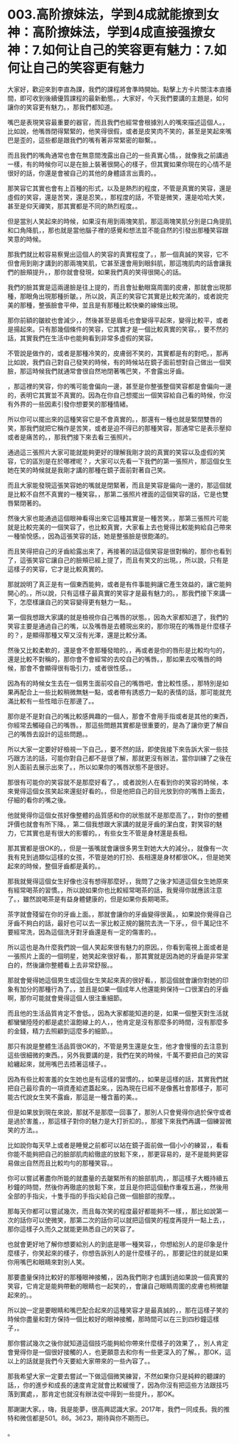 # 003.高阶撩妹法，学到4成就能撩到女神：高阶撩妹法，学到4成直接强撩女神：7.如何让自己的笑容更有魅力：7.如何让自己的笑容更有魅力

大家好，歡迎來到李直為課，我們的課程將會準時開始。點擊上方卡片關注本直播間，即可收到後續優質課程的最新動態。，大家好，今天我們要講的主題是，如何讓你的笑容更有魅力。，那我們都知道。

嘴巴是表現笑容最重要的器官，而且我們也經常會根據別人的嘴來描述這個人。，比如說，他嘴唇閉得緊緊的，他笑得很假，或者是皮笑肉不笑的，甚至是笑起來嘴巴是歪的，這些都是跟我們的嘴有著非常緊密的聯繫。。

而且我們的嘴角通常也會在無意間洩露出自己的一些真實心情。，就像我之前講過一樣，有的時候你可以是在臉上裝著很開心的樣子，但其實如果你現在的心情不是很好的話，你還是會被自己的其他的身體語言出賣的。。

那笑容它其實也會有上百種的形式，以及是熱烈的程度，不管是真實的笑容，還是虛假的笑容，還是苦笑，還是忍笑。，那程度的話，不管是微笑，還是哈哈大笑，甚至是仰天禪笑，那其實都是不同的熱烈程度。。

但是當別人笑起來的時候，如果沒有用到兩塊笑肌，那這兩塊笑肌分別是口角提肌和口角降肌，，那也就是當他腦子裡的感覺和想法並不能自然的引發出那種笑容跟笑意的時候。

那我們就比較容易察覺出這個人的笑容的真實程度了。，那一個真誠的笑容，它不但會用到剛才講到的那兩塊笑肌，它甚至還會用到眼斜肌，那這塊肌肉的話會讓我們的臉頰提升。，那你就會發現，如果我們真的笑得很開心的話。

我們的臉其實是這兩邊臉是往上提的，而且會扯動眼窩周圍的皮膚，那就會出現那種，那眼角出現那種折皺。，所以說，真正的笑容它其實是比較完滿的，或者說完美的那種，整張臉會平伸，並且是有那種比較快樂的線條出現。

那你前額的皺紋也會減少，，然後甚至是眉毛也會變得平起來，變得比較平，或者是揚起來。只有那幾個條件的笑容，它其實才是一個比較真實的笑容。，要不然的話，其實我們在生活中也能夠看到非常多虛假的笑容。

不管說是做作的，或者是那種冷笑的，皮膚弱不笑的，其實都是有的對吧。，那再比如說，我們自己對自己發笑的時候，有的時候站在鏡子面前想對自己做出一個笑臉，那這時候我們就通常會很自然地閉著嘴巴笑，不會露出牙齒。

，那這裡的笑容，你的嘴可能會偏向一邊，甚至是你整張整個笑容都是會偏向一邊的，表明它其實並不真實的。因為在你自己想擺出一個笑容給自己看的時候，你沒有外界的一些因素引發你想要笑的那種情緒。

所以你可以擺出來的這種笑容它是不會真實的。，那還有一種也就是緊閉雙唇的笑，那我們就把它稱作是苦笑，或者是迫不得已的那種笑容，那通常它是表示壓抑或者是痛苦的。，那我們接下來去看三張照片。

通過這三張照片大家可能就能夠更好的理解我剛才說的真實的笑容以及虛假的笑容，它的區別是在於哪裡呢？，大家可以先看一下我們的第一張照片，那這個女生她在笑的時候就是我剛才講的那種在鏡子面前對著自己笑。

而且大家能發現這張笑容她的嘴就是閉緊著，而且是笑容是偏向一邊的，那這個就是比較不自然不真實的一種笑容。，那第二張照片裡面的這個笑容的話，它是也雙唇緊閉著的。

然後大家也能通過這個眼神看得出來它這種其實是一種苦笑。，那第三張照片可能就是比較完美的一個笑容了，也比較真實，大家看上去也覺得比較能夠給自己帶來一種愉悅感。，因為這張笑容的話，她是整張臉是很飽滿的。

而且笑得把自己的牙齒給露出來了，再接著的話這個笑容是很對稱的，那你也看到了，這張笑容它讓自己的臉頰已經上提了，而且有笑文的出現。，所以說，只有是這樣子的笑容，它才是比較真實的。

那就說明了真正是有一個東西能夠，或者是有件事能夠讓它產生效益的，讓它能夠開心的。，所以說，只有這樣子最真實的笑容才是最有魅力的。，那我們接下來講一下，怎麼樣讓自己的笑容變得更有魅力一點。。

第一個我想跟大家講的就是檢視你自己嘴唇的狀態。，因為大家都知道了，我們的笑容主要是通過自己的嘴，以及嘴唇是去體現出來的，那你現在的嘴唇是什麼樣子的？，是顯得那種又窄又沒有光澤，還是比較分滿。

然後又比較柔軟的，還是會不會那種發暗的。，再或者是你的唇形是比較均勻的，還是比較不對稱的，那你會不會經常的去咬自己的嘴唇。，那如果去咬嘴唇的時候，那會不會顯得很有吸引力，或者很性感。。

因為有的時候女生去在一個男生面前咬自己的嘴唇吧，會比較性感。，那特別是如果再配合上一些比較稍微無魅一點，或者帶有誘惑力一點的表情的話，那可能就充滿比較有一些性暗示在那邊了。。

那你是不是對自己的嘴比較感興趣的一個人，那會不會用手指或者是其他的東西，你經常去觸碰自己的嘴唇。，那這些問題其實都是很重要的，是為了讓你更了解自己的嘴唇去設計的這些問題。。

所以大家一定要好好檢視一下自己。，要不然的話，即使我接下來告訴大家一些技巧跟方法的話，可能你對自己都不是很了解，那就更沒有辦法，當你訓練了之後在別人面前去展示出來了。，所以如果你的嘴唇狀態不是很好。

那很有可能你的笑容就不是那麼好看了。，或者說別人在看到你的笑容的時候，本來覺得這個女孩笑起來還挺好看的。，但是他把自己的目光放到你的嘴唇上面去，仔細的看你的嘴之後。

他就覺得你這個女孩好像整體的品質感和你的狀態就不是那麼高了。，對你的整體評價也就會有所下降。，第二個我想跟大家講的就是牙齒的潔白度，對笑容的魅力，它其實也是有很大的影響的。，有些女生不管是身材還是長相。

那其實都是很OK的。，但是一張嘴就會讓很多男生對她大大的減分。，就像有一次我有見到過類似這樣的女孩，不管是她的打扮、長相還是身材都很OK。，但是她笑起來的時候，整個牙齒都是黃的。。

那我就覺得這個女生好像也沒有想得那麼好。，我問了之後才知道這個女生她原來有經常喝茶的習慣。，所以說如果你也比較經常喝茶的話，我覺得你就應該注意了。，雖然說喝茶是有益身體健康的，但是如果你長期喝茶。

茶字就會殘留在你的牙齒上面。，那就會讓你的牙齒變得很黃。，如果說你覺得自己牙齒不夠白的話，最好也可以去一家比較正規的醫院去洗一下牙。，但千萬記住不要經常洗，因為這個洗牙對牙齒還是有一定的傷害的。。

所以這也是為什麼我們說一個人笑起來很有魅力的原因。，你看到電視上面或者是一張照片上面的一個明星，她笑起來很好看。，那其實就是因為她的牙齒是非常潔白的，然後讓你整體看上去非常舒服。。

那就會覺得她這個男生或這個女生笑起來真的很好看。，那這個就會讓你對她的印象有加分的那種行為了。，並且是如果一個成年人他還能夠保持一口很潔白的牙齒啊，那你可能就會覺得這個人很注重細節。

而且他的生活品質肯定不會低。，因為大家都能知道的是，如果一個整天對生活就都蠻蠻陸陸的都是處於溫飽線上的人，，他肯定是沒有那麼多的時間，沒有那麼多的金錢，精力去照顧到這麼多的細節。。

那只有說是整體生活品質很OK的，不管是男生還是女生，他才會慢慢的去注意到這些很細微的東西。，另外我要講的是，我們在笑的時候，千萬不要把自己的笑容給纏起來，就用嘴巴去捂著這樣子。。

因為有些比較害羞的女生她也是有這樣的習慣的。，如果是這樣的話，其實我們就把自己最珍貴的一項資產給遮蓋起來。，因為現在已經不是像舊社會那樣子，那可能古代說女生笑不露齒，那這是一種含蓄的美。。

但是如果放到現在來說，那就不是那麼一回事了，那別人只會覺得你過於保守或者是過於害羞，，那這樣子對你的魅力是大打折扣的。，那接下來我們再講一個練習微笑的方法。。

比如說你每天早上或者是睡覺之前都可以站在鏡子面前做一個小小的練習，，看看你能不能夠把自己的臉部肌肉給徹底的放鬆下來，，那更容易的，是不是能夠更容易做出自然而且比較均勻的那種笑容。。

你可以嘗試著盡你所能的就盡量的去皺緊所有的臉部肌肉，，那這樣子大概持續五秒鐘的時間，然後你再徹底的放鬆下來，並且是你把這個動作重複五遍，，然後用全部的手指尖，十隻手指的手指尖給自己做一個臉部的按摩。。

那每天你都可以嘗試幾次，而且每次笑的程度最好都能夠不一樣，，那比如說第一次的話你可以使微笑，那第二次的話你可以就把這個笑的程度再提升一點上去，，那你這樣子久而久之就能更熟悉自己的笑容了。

也就會更好地了解你想要給別人的到底是哪一種笑容，，你想給別人的是印象是什麼樣子，你笑起來的樣子，你想告訴別人的是什麼樣子的。，那要記住的就是如果你用嘴巴和眼睛來對別人笑。

那要盡量保持比較好的那種眼神接觸，，因為我們剛才也講到過如果說一個真實的笑容，它肯定是能夠帶動的眼睛也一起笑的，，會讓自己眼睛周圍的皮膚也稍微皺起來的。。

所以說一定是要眼睛和嘴巴配合起來的這種笑容才是最真誠的，，那在這樣子笑的時候你盡量和對方保持一個比較好的眼神接觸，那時間可以在三到四秒鐘這樣子，。

那你嘗試幾次之後你就知道這個技巧能夠給你帶來什麼樣子的效果了，，別人肯定會覺得你是一個很好接觸的人，也更願意去和你有一些更深入的了解。，那OK，這以上的話就是我們今天要給大家帶來的一些內容了。。

那我希望大家一定要去嘗試一下做這個微笑練習，不然如果你只是純粹的聽課的話，，你的進步和成長的速度肯定就會比較緩慢了，因為你沒有把這些方法跟技巧落到實處，，那肯定也就沒有辦法從中得到一些提升。，那OK。

那謝謝大家。，嗨，我是能夢，很高興認識大家。2017年，我們一同成長。我的推特和微信都是501。86。3623，期待與你不期而已。

。